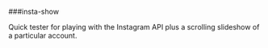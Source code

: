 ###insta-show

Quick tester for playing with the Instagram API plus a scrolling slideshow of a particular account.
